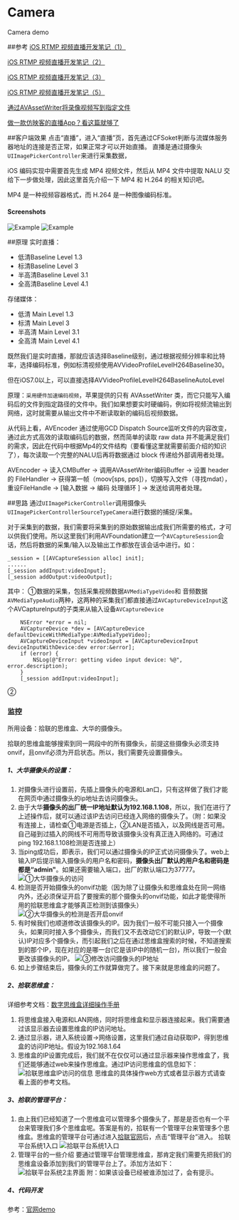 # Camera
Camera demo

##参考
[iOS RTMP 视频直播开发笔记（1）](http://www.360doc.com/content/16/0304/14/19175681_539367835.shtml)

[iOS RTMP 视频直播开发笔记（2）](http://www.360doc.com/content/16/0304/14/19175681_539368429.shtml)

[iOS RTMP 视频直播开发笔记（3）](http://www.360doc.com/content/15/1020/03/19175681_507079027.shtml)

[iOS RTMP 视频直播开发笔记（5）](http://www.360doc.com/content/16/0304/14/19175681_539368687.shtml)

[通过AVAssetWriter将录像视频写到指定文件](http://blog.csdn.net/zengconggen/article/details/7595449)

[做一款仿映客的直播App？看这篇就够了](http://www.cocoachina.com/ios/20160721/17133.html)


##客户端效果 
点击“直播”，进入“直播”页，首先通过CFSoket判断与流媒体服务器地址的连接是否正常，如果正常才可以开始直播。
直播是通过摄像头`UIImagePickerController`来进行采集数据，

iOS 编码实现中需要首先生成 MP4 视频文件，然后从 MP4 文件中提取 NALU 交给下一步做处理，因此这里首先介绍一下 MP4 和 H.264 的相关知识吧。

MP4 是一种视频容器格式，而 H.264 是一种图像编码标准。

#### Screenshots
![Example](./Screenshots/Demo.gif "Demo")
![Example](./Screenshots/Demo.png "Demo")

##原理
实时直播：

* 低清Baseline Level 1.3
* 标清Baseline Level 3
* 半高清Baseline Level 3.1
* 全高清Baseline Level 4.1

存储媒体：

* 低清 Main Level 1.3
* 标清 Main Level 3
* 半高清 Main Level 3.1
* 全高清 Main Level 4.1

既然我们是实时直播，那就应该选择Baseline级别，通过根据视频分辨率和比特率，选择编码标准，例如标清视频使用AVVideoProfileLevelH264Baseline30。

但在iOS7.0以上，可以直接选择AVVideoProfileLevelH264BaselineAutoLevel



原理：`采用硬件加速编码视频`，苹果提供的只有 AVAssetWriter 类，而它只能写入编码后的文件到指定路径的文件中。我们如果想要实时硬编码，例如将视频流输出到网络，这时就需要从输出文件中不断读取新的编码后视频数据。

从代码上看，AVEncoder 通过使用GCD Dispatch Source监听文件的内容改变，通过此方式高效的读取编码后的数据，然而简单的读取 raw data 并不能满足我们的需求，因此在代码中根据Mp4的文件结构（要看懂这里就需要前面介绍的知识了），每次读取一个完整的NALU后再将数据通过 block 传递给外部调用者处理。

AVEncoder -> 读入CMBuffer -> 调用AVAssetWriter编码Buffer -> 设置 header 的 FileHandler -> 获得第一帧（moov[sps, pps]），切换写入文件（寻找mdat），重设FileHandle -> [输入数据 -> 编码 处理循环 ] -> 发送给调用者处理。

##思路
通过`UIImagePickerController`调用摄像头`UIImagePickerControllerSourceTypeCamera`进行数据的捕捉/采集。

对于采集到的数据，我们需要将采集到的原始数据输出成我们所需要的格式，才可以供我们使用。所以这里我们利用AVFoundation建立一个`AVCaptureSession`会话，然后将数据的采集/输入以及输出工作都放在该会话中进行。如：

```
_session = [[AVCaptureSession alloc] init];
......
[_session addInput:videoInput];
[_session addOutput:videoOutput];
```
其中：
①数据的采集，包括采集视频数据`AVMediaTypeVideo`和 音频数据`AVMediaTypeAudio`两种，这两种的采集我们都直接通过`AVCaptureDeviceInput`这个AVCaptureInput的子类来从输入设备`AVCaptureDevice`

```
    NSError *error = nil;
    AVCaptureDevice *dev = [AVCaptureDevice defaultDeviceWithMediaType:AVMediaTypeVideo];
    AVCaptureDeviceInput *videoInput = [AVCaptureDeviceInput deviceInputWithDevice:dev error:&error];
    if (error) {
        NSLog(@"Error: getting video input device: %@", error.description);
    }
    [_session addInput:videoInput];
``` 
②



### 监控
所用设备：拾联的思维盒、大华的摄像头。

拾联的思维盒能够搜索到同一网段中的所有摄像头，前提这些摄像头必须支持onvif，且onvif必须为开启状态。所以，我们需要先设置摄像头。

##### 1、大华摄像头的设置：

1. 对摄像头进行设置前，先插上摄像头的电源和Lan口，只有这样做了我们才能在网页中通过摄像头的ip地址去访问摄像头。
2. 由于大华**摄像头的出厂统一IP地址默认为192.168.1.108**，所以，我们在进行了上述操作后，就可以通过该IP去访问已经连入网络的摄像头了。（附：如果没有连接上，请检查①电源是否插上，②LAN是否插入，以及网线是否可用。自己碰到过插入的网线不可用而导致该摄像头没有真正连入网络的。可通过ping 192.168.1.108检测是否连接上）
3. 当ping成功后，即表示，我们可以通过摄像头的IP正式访问摄像头了。web上输入IP后提示输入摄像头的用户名和密码，**摄像头出厂默认的用户名和密码是都是“admin"**。如果还需要输入端口，出厂的默认端口为37777。
![①大华摄像头的访问](./Screenshots/监控/cameraDahua1Login.png)
4. 检测是否开始摄像头的onvif功能（因为除了让摄像头和思维盒处在同一网络内外，还必须保证开启了要搜索的那个摄像头的onvif功能，如此才能使得所用的拾联思维盒才能够真正检测到该摄像头）
![②大华摄像头的检测是否开启onvif](./Screenshots/监控/cameraDahua2CheckOnvif.png)
5. 有时候我们也顺道修改该摄像头的IP。因为我们一般不可能只接入一个摄像头，如果同时接入多个摄像头，而我们又不去改动它们的默认IP，导致一个(默认)IP对应多个摄像头，而引起我们之后在通过思维盒搜索的时候，不知道搜索到的那个IP，现在对应的是哪一台(它是该IP中的随机一台)，所以我们一般会更改该摄像头的IP。
![③修改访问摄像头的IP地址](./Screenshots/监控/cameraDahua3ChangeIP.png)
6. 如上步骤结束后，摄像头的工作就算做完了。接下来就是思维盒的问题了。

##### 2、拾联思维盒：
详细参考文档：[数字思维盒详细操作手册](./帮助文档/数字思维盒详细操作手册.pdf)

1. 将思维盒接入电源和LAN网络，同时将思维盒和显示器连接起来。我们需要通过该显示器去设置思维盒的IP访问地址。
2. 通过显示器，进入系统设置->网络设置，这里我们通过自动获取IP，得到思维盒的访问IP地址。假设为192.168.1.64
3. 思维盒的IP设置完成后，我们就不在仅仅可以通过显示器来操作思维盒了，我们还能够通过web来操作思维盒。通过IP访问思维盒的信息如下：
![拾联思维盒IP访问的信息](./Screenshots/监控/拾联思维盒IP访问的信息.png)
思维盒的具体操作web方式或者显示器方式请查看上面的参考文档。

##### 3、拾联的管理平台：

1. 由上我们已经知道了一个思维盒可以管理多个摄像头了，那是是否也有一个平台来管理我们多个思维盒呢。答案是有的，拾联有一个管理平台来管理多个思维盒。思维盒的管理平台可通过进入[拾联官网](http://www.wholeally.com)后，点击“管理平台”进入。
拾联平台系统1入口
![拾联平台系统1入口](./Screenshots/监控/拾联平台系统1入口.png)
2. 管理平台的一些介绍
要通过管理平台管理思维盒，那肯定我们需要先把我们的思维盒设备添加到我们的管理平台上了。添加方法如下：
![拾联平台系统2主界面](./Screenshots/监控/拾联平台系统2主界面.png)
附：如果该设备已经被谁添加过了，会有提示。

##### 4、代码开发
参考：[官网demo](http://www.wholeally.com/demo)





